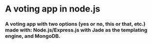 # A voting app in node.js

### A voting app with two options (yes or no, this or that, etc.) made with: Node.js/Express.js with Jade as the templating engine, and MongoDB.

